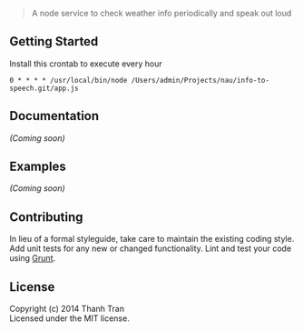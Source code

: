 
> A node service to check weather info periodically and speak out loud


## Getting Started

Install this crontab to execute every hour
```
0 * * * * /usr/local/bin/node /Users/admin/Projects/nau/info-to-speech.git/app.js
```

## Documentation

_(Coming soon)_


## Examples

_(Coming soon)_


## Contributing

In lieu of a formal styleguide, take care to maintain the existing coding style. Add unit tests for any new or changed functionality. Lint and test your code using [Grunt](http://gruntjs.com).


## License

Copyright (c) 2014 Thanh Tran  
Licensed under the MIT license.
